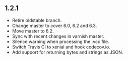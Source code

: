 ## 1.2.1

* Retire oldstable branch.
* Change master to cover 6.0, 6.2 and 6.3.
* Move master to 6.2.
* Sync with recent changes in varnish master.
* Silence warning when processing the .vcc file.
* Switch Travis CI to xenial and hook codecov.io.
* Add support for returning bytes and strings as JSON.
